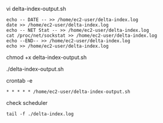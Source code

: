 vi delta-index-output.sh


```
echo -- DATE -- >> /home/ec2-user/delta-index.log
date >> /home/ec2-user/delta-index.log
echo -- NET Stat -- >> /home/ec2-user/delta-index.log
cat /proc/net/sockstat >> /home/ec2-user/delta-index.log
echo --END-- >> /home/ec2-user/delta-index.log
echo >> /home/ec2-user/delta-index.log
```

chmod +x delta-index-output.sh

./delta-index-output.sh

crontab -e

```
* * * * * /home/ec2-user/delta-index-output.sh
```

check scheduler
```
tail -f ./delta-index.log
```
